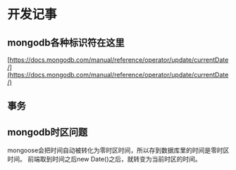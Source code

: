 # 开发记事

## mongodb各种标识符在这里

[https://docs.mongodb.com/manual/reference/operator/update/currentDate/](https://docs.mongodb.com/manual/reference/operator/update/currentDate/)

## 事务

## mongodb时区问题

mongoose会把时间自动被转化为零时区时间，所以存到数据库里的时间是零时区时间。
前端取到时间之后new Date()之后，就转变为当前时区的时间。
